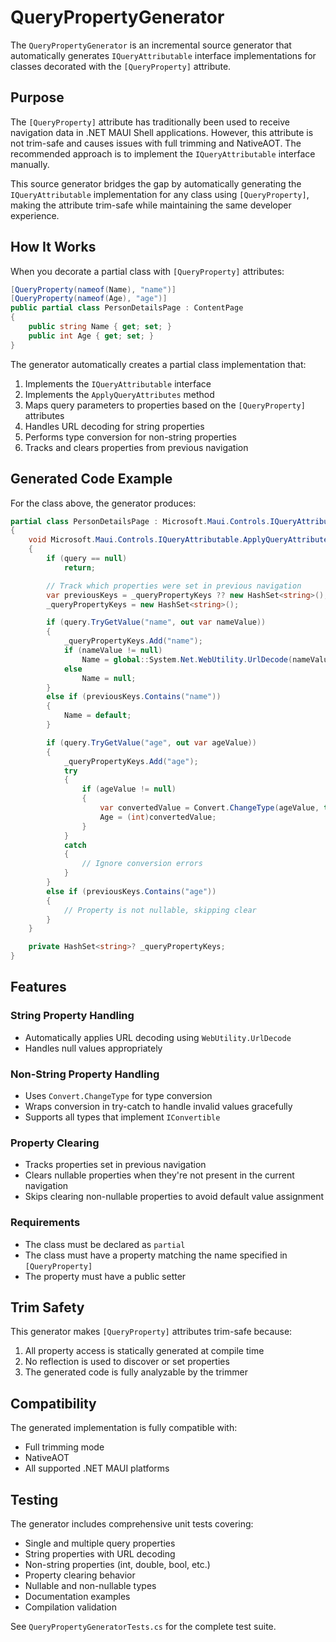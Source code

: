 # QueryPropertyGenerator

The `QueryPropertyGenerator` is an incremental source generator that automatically generates `IQueryAttributable` interface implementations for classes decorated with the `[QueryProperty]` attribute.

## Purpose

The `[QueryProperty]` attribute has traditionally been used to receive navigation data in .NET MAUI Shell applications. However, this attribute is not trim-safe and causes issues with full trimming and NativeAOT. The recommended approach is to implement the `IQueryAttributable` interface manually.

This source generator bridges the gap by automatically generating the `IQueryAttributable` implementation for any class using `[QueryProperty]`, making the attribute trim-safe while maintaining the same developer experience.

## How It Works

When you decorate a partial class with `[QueryProperty]` attributes:

```csharp
[QueryProperty(nameof(Name), "name")]
[QueryProperty(nameof(Age), "age")]
public partial class PersonDetailsPage : ContentPage
{
    public string Name { get; set; }
    public int Age { get; set; }
}
```

The generator automatically creates a partial class implementation that:

1. Implements the `IQueryAttributable` interface
2. Implements the `ApplyQueryAttributes` method
3. Maps query parameters to properties based on the `[QueryProperty]` attributes
4. Handles URL decoding for string properties
5. Performs type conversion for non-string properties
6. Tracks and clears properties from previous navigation

## Generated Code Example

For the class above, the generator produces:

```csharp
partial class PersonDetailsPage : Microsoft.Maui.Controls.IQueryAttributable
{
    void Microsoft.Maui.Controls.IQueryAttributable.ApplyQueryAttributes(IDictionary<string, object> query)
    {
        if (query == null)
            return;

        // Track which properties were set in previous navigation
        var previousKeys = _queryPropertyKeys ?? new HashSet<string>();
        _queryPropertyKeys = new HashSet<string>();

        if (query.TryGetValue("name", out var nameValue))
        {
            _queryPropertyKeys.Add("name");
            if (nameValue != null)
                Name = global::System.Net.WebUtility.UrlDecode(nameValue.ToString());
            else
                Name = null;
        }
        else if (previousKeys.Contains("name"))
        {
            Name = default;
        }

        if (query.TryGetValue("age", out var ageValue))
        {
            _queryPropertyKeys.Add("age");
            try
            {
                if (ageValue != null)
                {
                    var convertedValue = Convert.ChangeType(ageValue, typeof(int));
                    Age = (int)convertedValue;
                }
            }
            catch
            {
                // Ignore conversion errors
            }
        }
        else if (previousKeys.Contains("age"))
        {
            // Property is not nullable, skipping clear
        }
    }

    private HashSet<string>? _queryPropertyKeys;
}
```

## Features

### String Property Handling
- Automatically applies URL decoding using `WebUtility.UrlDecode`
- Handles null values appropriately

### Non-String Property Handling
- Uses `Convert.ChangeType` for type conversion
- Wraps conversion in try-catch to handle invalid values gracefully
- Supports all types that implement `IConvertible`

### Property Clearing
- Tracks properties set in previous navigation
- Clears nullable properties when they're not present in the current navigation
- Skips clearing non-nullable properties to avoid default value assignment

### Requirements
- The class must be declared as `partial`
- The class must have a property matching the name specified in `[QueryProperty]`
- The property must have a public setter

## Trim Safety

This generator makes `[QueryProperty]` attributes trim-safe because:
1. All property access is statically generated at compile time
2. No reflection is used to discover or set properties
3. The generated code is fully analyzable by the trimmer

## Compatibility

The generated implementation is fully compatible with:
- Full trimming mode
- NativeAOT
- All supported .NET MAUI platforms

## Testing

The generator includes comprehensive unit tests covering:
- Single and multiple query properties
- String properties with URL decoding
- Non-string properties (int, double, bool, etc.)
- Property clearing behavior
- Nullable and non-nullable types
- Documentation examples
- Compilation validation

See `QueryPropertyGeneratorTests.cs` for the complete test suite.
